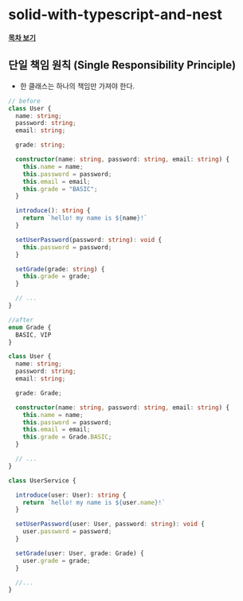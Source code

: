 # solid-with-typescript-and-nest
**[목차 보기](https://github.com/jimyungkoh/solid-with-typescript-and-nest)**
## 단일 책임 원칙 (Single Responsibility Principle)
* 한 클래스는 하나의 책임만 가져야 한다.
```typescript
// before
class User {
  name: string;
  password: string;
  email: string;

  grade: string;

  constructor(name: string, password: string, email: string) {
    this.name = name;
    this.password = password;
    this.email = email;
    this.grade = "BASIC";
  }

  introduce(): string {
    return `hello! my name is ${name}!`
  }

  setUserPassword(password: string): void {
    this.password = password;
  }

  setGrade(grade: string) {
    this.grade = grade;
  }

  // ...
}
```
```typescript
//after
enum Grade {
  BASIC, VIP
}

class User {
  name: string;
  password: string;
  email: string;

  grade: Grade;

  constructor(name: string, password: string, email: string) {
    this.name = name;
    this.password = password;
    this.email = email;
    this.grade = Grade.BASIC;
  }

  // ...
}

class UserService {

  introduce(user: User): string {
    return `hello! my name is ${user.name}!`
  }

  setUserPassword(user: User, password: string): void {
    user.password = password;
  }

  setGrade(user: User, grade: Grade) {
    user.grade = grade;
  }

  //...
}
```